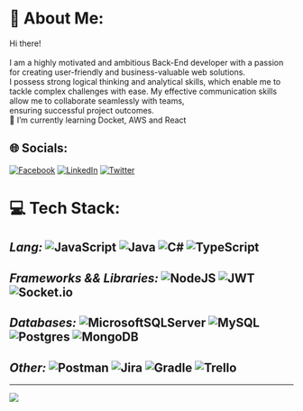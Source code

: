 # 💫 About Me:
Hi there!<br><br>I am a highly motivated and ambitious Back-End developer with a passion for creating user-friendly and business-valuable web solutions. <br>I possess strong logical thinking and analytical skills, which enable me to tackle complex challenges with ease. My effective communication skills allow me to collaborate seamlessly with teams, <br>ensuring successful project outcomes.<br>🌱 I’m currently learning Docket, AWS and React


## 🌐 Socials:
[![Facebook](https://img.shields.io/badge/Facebook-%231877F2.svg?logo=Facebook&logoColor=white)](https://www.facebook.com/profile.php?id=100008575443895) [![LinkedIn](https://img.shields.io/badge/LinkedIn-%230077B5.svg?logo=linkedin&logoColor=white)](https://www.linkedin.com/in/vitalii-khomenko-860163255/) [![Twitter](https://img.shields.io/badge/Twitter-%231DA1F2.svg?logo=Twitter&logoColor=white)](https://twitter.com/Vitalii_Khomenk) 

# 💻 Tech Stack:
_Lang:_ 
![JavaScript](https://img.shields.io/badge/javascript-%23323330.svg?style=plastic&logo=javascript&logoColor=%23F7DF1E) ![Java](https://img.shields.io/badge/java-%23ED8B00.svg?style=plastic&logo=java&logoColor=white) ![C#](https://img.shields.io/badge/c%23-%23239120.svg?style=plastic&logo=c-sharp&logoColor=white) ![TypeScript](https://img.shields.io/badge/typescript-%23007ACC.svg?style=plastic&logo=typescript&logoColor=white) 
--
_Frameworks && Libraries:_ 
![NodeJS](https://img.shields.io/badge/node.js-6DA55F?style=plastic&logo=node.js&logoColor=white) ![JWT](https://img.shields.io/badge/JWT-black?style=plastic&logo=JSON%20web%20tokens) ![Socket.io](https://img.shields.io/badge/Socket.io-black?style=plastic&logo=socket.io&badgeColor=010101) 
--
_Databases:_ 
![MicrosoftSQLServer](https://img.shields.io/badge/Microsoft%20SQL%20Sever-CC2927?style=plastic&logo=microsoft%20sql%20server&logoColor=white) ![MySQL](https://img.shields.io/badge/mysql-%2300f.svg?style=plastic&logo=mysql&logoColor=white) ![Postgres](https://img.shields.io/badge/postgres-%23316192.svg?style=plastic&logo=postgresql&logoColor=white) ![MongoDB](https://img.shields.io/badge/MongoDB-%234ea94b.svg?style=plastic&logo=mongodb&logoColor=white) 
--
_Other:_ 
![Postman](https://img.shields.io/badge/Postman-FF6C37?style=plastic&logo=postman&logoColor=white) ![Jira](https://img.shields.io/badge/jira-%230A0FFF.svg?style=plastic&logo=jira&logoColor=white) ![Gradle](https://img.shields.io/badge/Gradle-02303A.svg?style=plastic&logo=Gradle&logoColor=white) ![Trello](https://img.shields.io/badge/Trello-%23026AA7.svg?style=plastic&logo=Trello&logoColor=white)
--
---
[![](https://visitcount.itsvg.in/api?id=KhomenkoVitalii&icon=1&color=9)](https://visitcount.itsvg.in)
<!--
## 💰 You can help me by Donating
[![PayPal](https://img.shields.io/badge/PayPal-00457C?style=for-the-badge&logo=paypal&logoColor=white)]() [![Patreon](https://img.shields.io/badge/Patreon-F96854?style=for-the-badge&logo=patreon&logoColor=white)](https://www.patreon.com/KhomenkoVitalii) 
-->
  
<!-- Proudly created with GPRM ( https://gprm.itsvg.in ) -->
